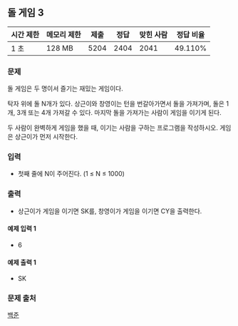 ## 돌 게임 3
 
|시간 제한|	메모리 제한|	제출|	정답|	맞힌 사람|	정답 비율|
|---|---|---|---|---|---|
|1 초|	128 MB|	5204|	2404|	2041|	49.110%|

### 문제
돌 게임은 두 명이서 즐기는 재밌는 게임이다.

탁자 위에 돌 N개가 있다. 상근이와 창영이는 턴을 번갈아가면서 돌을 가져가며, 돌은 1개, 3개 또는 4개 가져갈 수 있다. 마지막 돌을 가져가는 사람이 게임을 이기게 된다.

두 사람이 완벽하게 게임을 했을 때, 이기는 사람을 구하는 프로그램을 작성하시오. 게임은 상근이가 먼저 시작한다.

### 입력
- 첫째 줄에 N이 주어진다. (1 ≤ N ≤ 1000)

### 출력
- 상근이가 게임을 이기면 SK를, 창영이가 게임을 이기면 CY을 출력한다.

#### 예제 입력 1 
- 6
#### 예제 출력 1 
- SK

### 문제 출처
[백준](https://www.acmicpc.net/problem/9657)